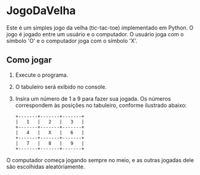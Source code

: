# JogoDaVelha

Este é um simples jogo da velha (tic-tac-toe) implementado em Python. O jogo é jogado entre um usuário e o computador. O usuário joga com o símbolo 'O' e o computador joga com o símbolo 'X'.

## Como jogar

1. Execute o programa.
2. O tabuleiro será exibido no console.
3. Insira um número de 1 a 9 para fazer sua jogada. Os números correspondem às posições no tabuleiro, conforme ilustrado abaixo:

    ```
    +-------+-------+-------+
    |   1   |   2   |   3   |
    +-------+-------+-------+
    |   4   |   X   |   6   |
    +-------+-------+-------+
    |   7   |   8   |   9   |
    +-------+-------+-------+
    ```

O computador começa jogando sempre no meio, e as outras jogadas dele são escolhidas aleatóriamente.


